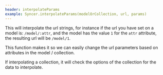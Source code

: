 ```yaml
---
header: interpolateParams
example: Syncer.interpolateParams(modelOrCollection, url, params)
--- 
```


This will interpolate the url strings, for instance if the url you have set on a model is: `/model/:attr`, and the model has the value `1` for the `attr` attribute, the resulting url will be `/model/1`.

This function makes it so we can easily change the url parameters based on attributes in the model / collection.

If interpolating a collection, it will check the options of the collection for the data to interpolate.

